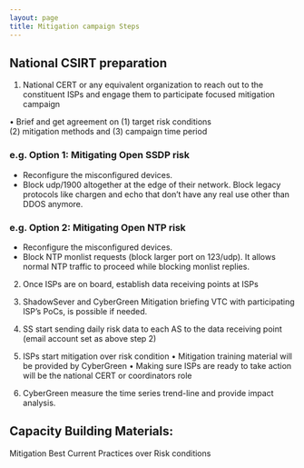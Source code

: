 ```yaml
---
layout: page
title: Mitigation campaign Steps
---
```


## National CSIRT preparation
1.	National CERT or any equivalent organization to reach out to the constituent ISPs and engage them to participate focused mitigation campaign

•	Brief and get agreement on
(1) target risk conditions  
(2) mitigation methods and
(3) campaign time period

### e.g. Option 1: Mitigating Open SSDP risk
-	Reconfigure the misconfigured devices.
-	Block udp/1900 altogether at the edge of their network.  Block legacy protocols like chargen and echo that don’t have any real use other than DDOS anymore.

### e.g. Option 2: Mitigating Open NTP risk
-	Reconfigure the misconfigured devices.
-	Block NTP monlist requests (block larger port on 123/udp).  It allows normal NTP traffic to proceed while blocking monlist replies.

2.	Once ISPs are on board, establish data receiving points at ISPs

3.	ShadowSever and CyberGreen Mitigation briefing VTC with participating ISP’s PoCs, is possible if needed.  

4.	SS start sending daily risk data to each AS to the data receiving point (email account set as above step 2)

5.	ISPs start mitigation over risk condition
•	Mitigation training material will be provided by CyberGreen
•	Making sure ISPs are ready to take action will be the national CERT or coordinators role

6.	CyberGreen measure the time series trend-line and provide impact analysis.

## Capacity Building Materials: 
Mitigation Best Current Practices over Risk conditions
